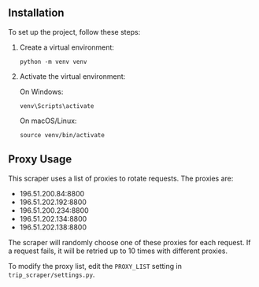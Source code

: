 ## Installation

To set up the project, follow these steps:

1. Create a virtual environment:

   ```
   python -m venv venv
   ```

2. Activate the virtual environment:

   On Windows:

   ```
   venv\Scripts\activate
   ```

   On macOS/Linux:

   ```
   source venv/bin/activate
   ```

## Proxy Usage

This scraper uses a list of proxies to rotate requests. The proxies are:

- 196.51.200.84:8800
- 196.51.202.192:8800
- 196.51.200.234:8800
- 196.51.202.134:8800
- 196.51.202.138:8800

The scraper will randomly choose one of these proxies for each request. If a request fails, it will be retried up to 10 times with different proxies.

To modify the proxy list, edit the `PROXY_LIST` setting in `trip_scraper/settings.py`.
